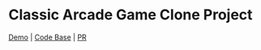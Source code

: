 # Classic Arcade Game Clone Project

[Demo](https://chernetskyi8704.github.io/Frogger-OOP/) |
[Code Base](https://github.com/chernetskyi8704/Frogger-OOP) |
[PR](https://github.com/kottans/frontend-2022-homeworks/pull/529)
